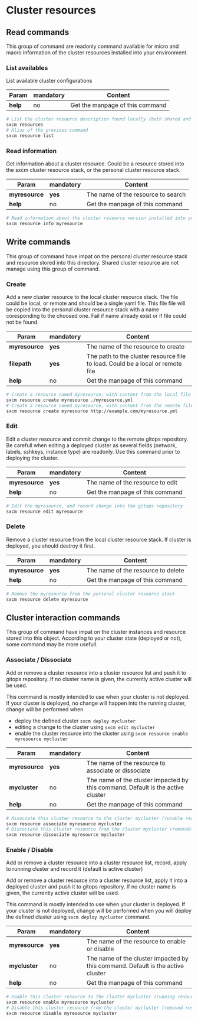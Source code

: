 # Cluster resources

## Read commands

This group of command are readonly command available for micro and macro information of the cluster
resources installed into your environment.

### List availables

List available cluster configurations

| Param    | mandatory | Content                         |
| -------- | --------- | ------------------------------- |
| **help** | no        | Get the manpage of this command |

```bash
# List the cluster resource description found locally (both shared and personal)
sxcm resources
# Alias of the previous command
sxcm resource list
```

### Read information

Get information about a cluster resource. Could be a resource stored into the sxcm cluster resource stack, 
or the personal cluster resource stack.

| Param          | mandatory | Content                            |
| -------------- | --------- | ---------------------------------- |
| **myresource** | **yes**   | The name of the resource to search |
| **help**       | no        | Get the manpage of this command    |

```bash
# Read information about the cluster resource version installed into your host (local)
sxcm resource info myresource
```

## Write commands

This group of command have impat on the personal cluster resource stack and resource stored into this
directory. Shared cluster resource are not manage using this group of command.

### Create

Add a new cluster resource to the local cluster resource stack. The file could be local,
or remote and should be a single yaml file. This file file will be copied into the personal cluster resource stack
with a name coresponding to the choosed one. Fail if name already exist or if file could not be found.

| Param          | mandatory | Content                                                                        |
| -------------- | --------- | ------------------------------------------------------------------------------ |
| **myresource** | **yes**   | The name of the resource to create                                             |
| **filepath**   | **yes**   | The path to the cluster resource file to load. Could be a local or remote file |
| **help**       | no        | Get the manpage of this command                                                |

```bash
# Create a resource named myresource, with content from the local file myresource.yml, in your personal resource stack
sxcm resource create myresource ./myresource.yml
# Create a resource named myresource, with content from the remote file http://example.com/myresource.yml, in your personal resource stack
sxcm resource create myresource http://example.com/myresource.yml
```

### Edit

Edit a cluster resource and commit change to the remote gitops repository. Be carefull when editing a deployed cluster as
several fields (network, labels, sshkeys, instance type) are readonly. Use this command prior to deploying the cluster.

| Param          | mandatory | Content                          |
| -------------- | --------- | -------------------------------- |
| **myresource** | **yes**   | The name of the resource to edit |
| **help**       | no        | Get the manpage of this command  |

```bash
# Edit the myresource, and record change into the gitops repository
sxcm resource edit myresource
```

### Delete

Remove a cluster resource from the local cluster resource stack. If cluster is deployed, you should destroy it first.

| Param          | mandatory | Content                            |
| -------------- | --------- | ---------------------------------- |
| **myresource** | **yes**   | The name of the resource to delete |
| **help**       | no        | Get the manpage of this command    |

```bash
# Remove the myresource from the personal cluster resource stack
sxcm resource delete myresource
```

## Cluster interaction commands

This group of command have impat on the cluster instances and resource stored into this
object. According to your cluster state (deployed or not), some command may be more usefull.

### Associate / Dissociate

Add or remove a cluster resource into a cluster resource list and push it to gitops repository. If no cluster name is
given, the currently active cluster will be used.

This command is mostly intended to use when your cluster is not deployed. If your cluster is deployed, no change will
happen into the running cluster, change will be performed when

- deploy the defined cluster `sxcm deploy mycluster`
- editing a change to the cluster using `sxcm edit mycluster`
- enable the cluster resource into the cluster using `sxcm resource enable myresource mycluster`

| Param          | mandatory | Content                                                                         |
| -------------- | --------- | ------------------------------------------------------------------------------- |
| **myresource** | **yes**   | The name of the resource to associate or dissociate                             |
| **mycluster**  | no        | The name of the cluster impacted by this command. Default is the active cluster |
| **help**       | no        | Get the manpage of this command                                                 |

```bash
# Associate this cluster resource to the cluster mycluster (runable resource)
sxcm resource associate myresource mycluster
# Dissociate this cluster resource from the cluster mycluster (removable resource)
sxcm resource dissociate myresource mycluster
```

### Enable / Disable

Add or remove a cluster resource into a cluster resource list, record, apply to running cluster and record it (default is active cluster)

Add or remove a cluster resource into a cluster resource list, apply it into a deployed cluster and push it to gitops repository.
If no cluster name is given, the currently active cluster will be used.

This command is mostly intended to use when your cluster is deployed. If your cluster is not deployed, change will be performed when
you will deploy the defined cluster using `sxcm deploy mycluster` command.

| Param          | mandatory | Content                                                                         |
| -------------- | --------- | ------------------------------------------------------------------------------- |
| **myresource** | **yes**   | The name of the resource to enable or disable                                   |
| **mycluster**  | no        | The name of the cluster impacted by this command. Default is the active cluster |
| **help**       | no        | Get the manpage of this command                                                 |

```bash
# Enable this cluster resource to the cluster mycluster (running resource)
sxcm resource enable myresource mycluster
# Disable this cluster resource from the cluster mycluster (removed resource)
sxcm resource disable myresource mycluster
```
